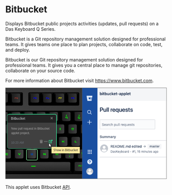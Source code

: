 # Bitbucket

Displays Bitbucket public projects activities (updates, pull requests) on a Das Keyboard Q Series.

Bitbucket is a Git repository management solution designed for professional teams.
It gives teams one place to plan projects, collaborate on code, test, and deploy.

Bitbucket is our Git repository management solution designed for professional teams.
It gives you a central place to manage git repositories, collaborate on your source code.

For more information about Bitbucket visit <https://www.bitbucket.com>.

![Bitbucket applet on a Das Keyboard Q](assets/image.png "Das Keyboard Bitbucket applet")

This applet uses Bitbucket [API](https://developer.atlassian.com/bitbucket/api/2/reference/).
